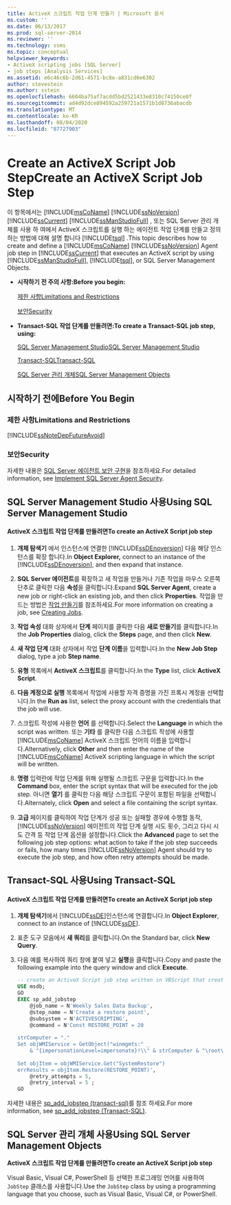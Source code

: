 ```yaml
---
title: ActiveX 스크립트 작업 단계 만들기 | Microsoft 문서
ms.custom: ''
ms.date: 06/13/2017
ms.prod: sql-server-2014
ms.reviewer: ''
ms.technology: ssms
ms.topic: conceptual
helpviewer_keywords:
- ActiveX scripting jobs [SQL Server]
- job steps [Analysis Services]
ms.assetid: e6c46c6b-2d61-4571-bc8e-a831cd6e6302
author: stevestein
ms.author: sstein
ms.openlocfilehash: 6604ba75af7acdd5bd2521433e8310c74150ce8f
ms.sourcegitcommit: ad4d92dce894592a259721a1571b1d8736abacdb
ms.translationtype: MT
ms.contentlocale: ko-KR
ms.lasthandoff: 08/04/2020
ms.locfileid: "87727903"
---
```

# <a name="create-an-activex-script-job-step"></a><span data-ttu-id="f1020-102">Create an ActiveX Script Job Step</span><span class="sxs-lookup"><span data-stu-id="f1020-102">Create an ActiveX Script Job Step</span></span>
  <span data-ttu-id="f1020-103">이 항목에서는 [!INCLUDE[msCoName](../../includes/msconame-md.md)] [!INCLUDE[ssNoVersion](../../includes/ssnoversion-md.md)] [!INCLUDE[ssCurrent](../../includes/sscurrent-md.md)] [!INCLUDE[ssManStudioFull](../../includes/ssmanstudiofull-md.md)] , 또는 SQL Server 관리 개체를 사용 하 여에서 ActiveX 스크립트를 실행 하는 에이전트 작업 단계를 만들고 정의 하는 방법에 대해 설명 합니다 [!INCLUDE[tsql](../../includes/tsql-md.md)] .</span><span class="sxs-lookup"><span data-stu-id="f1020-103">This topic describes how to create and define a [!INCLUDE[msCoName](../../includes/msconame-md.md)] [!INCLUDE[ssNoVersion](../../includes/ssnoversion-md.md)] Agent job step in [!INCLUDE[ssCurrent](../../includes/sscurrent-md.md)] that executes an ActiveX script by using [!INCLUDE[ssManStudioFull](../../includes/ssmanstudiofull-md.md)], [!INCLUDE[tsql](../../includes/tsql-md.md)], or SQL Server Management Objects.</span></span>  
  
-   <span data-ttu-id="f1020-104">**시작하기 전 주의 사항:**</span><span class="sxs-lookup"><span data-stu-id="f1020-104">**Before you begin:**</span></span>  
  
     [<span data-ttu-id="f1020-105">제한 사항</span><span class="sxs-lookup"><span data-stu-id="f1020-105">Limitations and Restrictions</span></span>](#Restrictions)  
  
     [<span data-ttu-id="f1020-106">보안</span><span class="sxs-lookup"><span data-stu-id="f1020-106">Security</span></span>](#Security)  
  
-   <span data-ttu-id="f1020-107">**Transact-SQL 작업 단계를 만들려면:**</span><span class="sxs-lookup"><span data-stu-id="f1020-107">**To create a Transact-SQL job step, using:**</span></span>  
  
     [<span data-ttu-id="f1020-108">SQL Server Management Studio</span><span class="sxs-lookup"><span data-stu-id="f1020-108">SQL Server Management Studio</span></span>](#SSMS)  
  
     [<span data-ttu-id="f1020-109">Transact-SQL</span><span class="sxs-lookup"><span data-stu-id="f1020-109">Transact-SQL</span></span>](#TSQL)  
  
     [<span data-ttu-id="f1020-110">SQL Server 관리 개체</span><span class="sxs-lookup"><span data-stu-id="f1020-110">SQL Server Management Objects</span></span>](#SMO)  
  
## <a name="before-you-begin"></a><span data-ttu-id="f1020-111">시작하기 전에</span><span class="sxs-lookup"><span data-stu-id="f1020-111">Before You Begin</span></span>  
  
###  <a name="limitations-and-restrictions"></a><a name="Restrictions"></a> <span data-ttu-id="f1020-112">제한 사항</span><span class="sxs-lookup"><span data-stu-id="f1020-112">Limitations and Restrictions</span></span>  
 [!INCLUDE[ssNoteDepFutureAvoid](../../includes/ssnotedepfutureavoid-md.md)]  
  
###  <a name="security"></a><a name="Security"></a> <span data-ttu-id="f1020-113">보안</span><span class="sxs-lookup"><span data-stu-id="f1020-113">Security</span></span>  
 <span data-ttu-id="f1020-114">자세한 내용은 [SQL Server 에이전트 보안 구현](implement-sql-server-agent-security.md)을 참조하세요.</span><span class="sxs-lookup"><span data-stu-id="f1020-114">For detailed information, see [Implement SQL Server Agent Security](implement-sql-server-agent-security.md).</span></span>  
  
##  <a name="using-sql-server-management-studio"></a><a name="SSMS"></a> <span data-ttu-id="f1020-115">SQL Server Management Studio 사용</span><span class="sxs-lookup"><span data-stu-id="f1020-115">Using SQL Server Management Studio</span></span>  
  
#### <a name="to-create-an-activex-script-job-step"></a><span data-ttu-id="f1020-116">ActiveX 스크립트 작업 단계를 만들려면</span><span class="sxs-lookup"><span data-stu-id="f1020-116">To create an ActiveX Script job step</span></span>  
  
1.  <span data-ttu-id="f1020-117">**개체 탐색기** 에서 인스턴스에 연결한 [!INCLUDE[ssDEnoversion](../../includes/ssdenoversion-md.md)] 다음 해당 인스턴스를 확장 합니다.</span><span class="sxs-lookup"><span data-stu-id="f1020-117">In **Object Explorer,** connect to an instance of the [!INCLUDE[ssDEnoversion](../../includes/ssdenoversion-md.md)], and then expand that instance.</span></span>  
  
2.  <span data-ttu-id="f1020-118">**SQL Server 에이전트**를 확장하고 새 작업을 만들거나 기존 작업을 마우스 오른쪽 단추로 클릭한 다음 **속성**을 클릭합니다.</span><span class="sxs-lookup"><span data-stu-id="f1020-118">Expand **SQL Server Agent**, create a new job or right-click an existing job, and then click **Properties**.</span></span> <span data-ttu-id="f1020-119">작업을 만드는 방법은 [작업 만들기](create-jobs.md)를 참조하세요.</span><span class="sxs-lookup"><span data-stu-id="f1020-119">For more information on creating a job, see [Creating Jobs](create-jobs.md).</span></span>  
  
3.  <span data-ttu-id="f1020-120">**작업 속성** 대화 상자에서 **단계** 페이지를 클릭한 다음 **새로 만들기**를 클릭합니다.</span><span class="sxs-lookup"><span data-stu-id="f1020-120">In the **Job Properties** dialog, click the **Steps** page, and then click **New**.</span></span>  
  
4.  <span data-ttu-id="f1020-121">**새 작업 단계** 대화 상자에서 작업 **단계 이름**을 입력합니다.</span><span class="sxs-lookup"><span data-stu-id="f1020-121">In the **New Job Step** dialog, type a job **Step name**.</span></span>  
  
5.  <span data-ttu-id="f1020-122">**유형** 목록에서 **ActiveX 스크립트**를 클릭합니다.</span><span class="sxs-lookup"><span data-stu-id="f1020-122">In the **Type** list, click **ActiveX Script**.</span></span>  
  
6.  <span data-ttu-id="f1020-123">**다음 계정으로 실행** 목록에서 작업에 사용할 자격 증명을 가진 프록시 계정을 선택합니다.</span><span class="sxs-lookup"><span data-stu-id="f1020-123">In the **Run as** list, select the proxy account with the credentials that the job will use.</span></span>  
  
7.  <span data-ttu-id="f1020-124">스크립트 작성에 사용한 **언어** 를 선택합니다.</span><span class="sxs-lookup"><span data-stu-id="f1020-124">Select the **Language** in which the script was written.</span></span> <span data-ttu-id="f1020-125">또는 **기타** 를 클릭한 다음 스크립트 작성에 사용할 [!INCLUDE[msCoName](../../includes/msconame-md.md)] ActiveX 스크립트 언어의 이름을 입력합니다.</span><span class="sxs-lookup"><span data-stu-id="f1020-125">Alternatively, click **Other** and then enter the name of the [!INCLUDE[msCoName](../../includes/msconame-md.md)] ActiveX scripting language in which the script will be written.</span></span>  
  
8.  <span data-ttu-id="f1020-126">**명령** 입력란에 작업 단계를 위해 실행될 스크립트 구문을 입력합니다.</span><span class="sxs-lookup"><span data-stu-id="f1020-126">In the **Command** box, enter the script syntax that will be executed for the job step.</span></span> <span data-ttu-id="f1020-127">아니면 **열기** 를 클릭한 다음 해당 스크립트 구문이 포함된 파일을 선택합니다.</span><span class="sxs-lookup"><span data-stu-id="f1020-127">Alternately, click **Open** and select a file containing the script syntax.</span></span>  
  
9. <span data-ttu-id="f1020-128">**고급** 페이지를 클릭하여 작업 단계가 성공 또는 실패할 경우에 수행할 동작, [!INCLUDE[ssNoVersion](../../includes/ssnoversion-md.md)] 에이전트의 작업 단계 실행 시도 횟수, 그리고 다시 시도 간격 등 작업 단계 옵션을 설정합니다.</span><span class="sxs-lookup"><span data-stu-id="f1020-128">Click the **Advanced** page to set the following job step options: what action to take if the job step succeeds or fails, how many times [!INCLUDE[ssNoVersion](../../includes/ssnoversion-md.md)] Agent should try to execute the job step, and how often retry attempts should be made.</span></span>  
  
##  <a name="using-transact-sql"></a><a name="TSQL"></a> <span data-ttu-id="f1020-129">Transact-SQL 사용</span><span class="sxs-lookup"><span data-stu-id="f1020-129">Using Transact-SQL</span></span>  
  
#### <a name="to-create-an-activex-script-job-step"></a><span data-ttu-id="f1020-130">ActiveX 스크립트 작업 단계를 만들려면</span><span class="sxs-lookup"><span data-stu-id="f1020-130">To create an ActiveX Script job step</span></span>  
  
1.  <span data-ttu-id="f1020-131">**개체 탐색기**에서 [!INCLUDE[ssDE](../../includes/ssde-md.md)]인스턴스에 연결합니다.</span><span class="sxs-lookup"><span data-stu-id="f1020-131">In **Object Explorer**, connect to an instance of [!INCLUDE[ssDE](../../includes/ssde-md.md)].</span></span>  
  
2.  <span data-ttu-id="f1020-132">표준 도구 모음에서 **새 쿼리**를 클릭합니다.</span><span class="sxs-lookup"><span data-stu-id="f1020-132">On the Standard bar, click **New Query**.</span></span>  
  
3.  <span data-ttu-id="f1020-133">다음 예를 복사하여 쿼리 창에 붙여 넣고 **실행**을 클릭합니다.</span><span class="sxs-lookup"><span data-stu-id="f1020-133">Copy and paste the following example into the query window and click **Execute**.</span></span>  
  
    ```sql
    -- create an ActiveX Script job step written in VBScript that creates a restore point  
    USE msdb;  
    GO  
    EXEC sp_add_jobstep  
        @job_name = N'Weekly Sales Data Backup',  
        @step_name = N'Create a restore point',  
        @subsystem = N'ACTIVESCRIPTING',  
        @command = N'Const RESTORE_POINT = 20  
  
    strComputer = "."  
    Set objWMIService = GetObject("winmgmts:" _  
        & "{impersonationLevel=impersonate}!\\" & strComputer & "\root\default")  
  
    Set objItem = objWMIService.Get("SystemRestore")  
    errResults = objItem.Restore(RESTORE_POINT)',   
        @retry_attempts = 5,  
        @retry_interval = 5 ;  
    GO  
    ```  
  
 <span data-ttu-id="f1020-134">자세한 내용은 [sp_add_jobstep &#40;transact-sql&#41;](/sql/relational-databases/system-stored-procedures/sp-add-jobstep-transact-sql)를 참조 하세요.</span><span class="sxs-lookup"><span data-stu-id="f1020-134">For more information, see [sp_add_jobstep &#40;Transact-SQL&#41;](/sql/relational-databases/system-stored-procedures/sp-add-jobstep-transact-sql).</span></span>  
  
##  <a name="using-sql-server-management-objects"></a><a name="SMO"></a><span data-ttu-id="f1020-135">SQL Server 관리 개체 사용</span><span class="sxs-lookup"><span data-stu-id="f1020-135">Using SQL Server Management Objects</span></span>  
 <span data-ttu-id="f1020-136">**ActiveX 스크립트 작업 단계를 만들려면**</span><span class="sxs-lookup"><span data-stu-id="f1020-136">**To create an ActiveX Script job step**</span></span>  
  
 <span data-ttu-id="f1020-137">Visual Basic, Visual C#, PowerShell 등 선택한 프로그래밍 언어를 사용하여 `JobStep` 클래스를 사용합니다.</span><span class="sxs-lookup"><span data-stu-id="f1020-137">Use the `JobStep` class by using a programming language that you choose, such as Visual Basic, Visual C#, or PowerShell.</span></span>  
